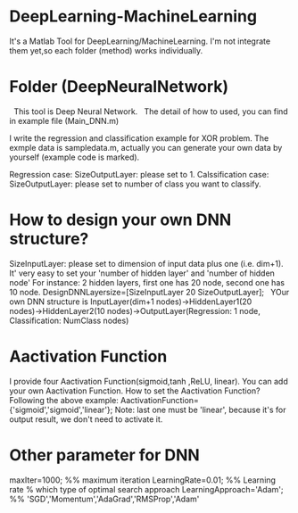 # DeepLearning-MachineLearning

It's a Matlab Tool for DeepLearning/MachineLearning.
I'm not integrate them yet,so each folder (method) works individually.

# Folder (DeepNeuralNetwork)
   This tool is Deep Neural Network.
   The detail of how to used, you can find in example file (Main_DNN.m)

   I write the regression and classification example for XOR problem.
   The exmple data is sampledata.m, actually you can generate your own data by yourself (example code is marked).
   
   
   Regression case:
        SizeOutputLayer: please set to 1.
   Calssification case:
        SizeOutputLayer: please set to number of class you want to classify.
   
   # How to design your own DNN structure?
   SizeInputLayer: please set to dimension of input data plus one (i.e. dim+1).
   It' very easy to set your 'number of hidden layer' and 'number of hidden node'
   For instance: 
     2 hidden layers, first one has 20 node, second one has 10 node.
     DesignDNNLayersize=[SizeInputLayer 20 SizeOutputLayer]; 
   YOur own DNN structure is
   InputLayer(dim+1 nodes)→HiddenLayer1(20 nodes)→HiddenLayer2(10 nodes)→OutputLayer(Regression: 1 node, Classification: NumClass nodes)
   
   # Aactivation Function
   I provide four Aactivation Function(sigmoid,tanh ,ReLU, linear). You can add your own Aactivation Function.
   How to set the Aactivation Function?
   Following the above example:
   AactivationFunction={'sigmoid','sigmoid','linear'}; 
   Note: last one must be 'linear', because it's for output result, we don't need to activate it.
   
   # Other parameter for DNN
   maxIter=1000; %% maximum iteration 
   LearningRate=0.01; %% Learning rate
   % which type of optimal search approach
   LearningApproach='Adam'; %% 'SGD','Momentum','AdaGrad','RMSProp','Adam'
